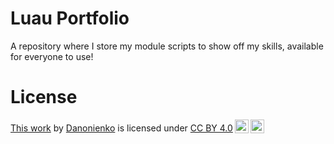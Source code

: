 # Luau Portfolio
A repository where I store my module scripts to show off my skills, available for everyone to use!

# License
<p xmlns:cc="http://creativecommons.org/ns#" ><a rel="cc:attributionURL" href="https://github.com/Danonienko/Luau-Portfolio">This work</a> by <a rel="cc:attributionURL dct:creator" property="cc:attributionName" href="https://github.com/Danonienko">Danonienko</a> is licensed under <a href="https://creativecommons.org/licenses/by/4.0/?ref=chooser-v1" target="_blank" rel="license noopener noreferrer" style="display:inline-block;">CC BY 4.0<img style="height:22px!important;margin-left:3px;vertical-align:text-bottom;" src="https://mirrors.creativecommons.org/presskit/icons/cc.svg?ref=chooser-v1" alt=""><img style="height:22px!important;margin-left:3px;vertical-align:text-bottom;" src="https://mirrors.creativecommons.org/presskit/icons/by.svg?ref=chooser-v1" alt=""></a></p>
